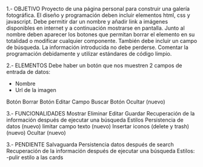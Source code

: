 1.- OBJETIVO
Proyecto de una página personal para construir una galería fotográfica.
El diseño y programación deben incluir elementos html, css y javascript.
Debe permitir dar un nombre y añadir link a imágenes disponibles en internet y a continuación mostrarse en pantalla.
Junto al nombre deben aparecer los botones que permitan borrar el elemento en su totalidad o modificar cualquier componente.
También debe incluir un campo de búsqueda.
La información introducida no debe perderse.
Comentar la programación debidamente y utilizar estándares de código limpio.

2.- ELEMENTOS
Debe haber un botón que nos muestren 2 campos de entrada de datos:

- Nombre
- Url de la imagen

Botón Borrar
Botón Editar
Campo Buscar
Botón Ocultar (nuevo)

3.- FUNCIONALIDADES
Mostrar
Eliminar
Editar
Guardar
Recuperación de la información después de ejecutar una búsqueda
Estilos
Persistencia de datos (nuevo)
limitar campo texto (nuevo)
Insertar iconos (delete y trash) (nuevo)
Ocultar (nuevo)

3.- PENDIENTE
Salvaguarda
Persistencia datos después de search
Recuperación de la información después de ejecutar una búsqueda
Estilos:
-pulir estilo a las cards
